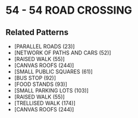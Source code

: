 # 54 - 54 ROAD CROSSING

## Related Patterns

- [PARALLEL ROADS (23)]
- [NETWORK OF PATHS AND CARS (52)]
- [RAISED WALK (55)]
- [CANVAS ROOFS (244)]
- [SMALL PUBLIC SQUARES (61)]
- [BUS STOP (92)]
- [FOOD STANDS (93)]
- [SMALL PARKING LOTS (103)]
- [RAISED WALK (55)]
- [TRELLISED WALK (174)]
- [CANVAS ROOFS (244)]
